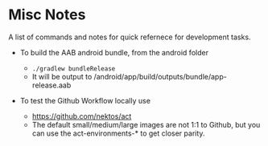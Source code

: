 # Misc Notes
A list of commands and notes for quick refernece for development tasks.


- To build the AAB android bundle, from the android folder
	- `./gradlew bundleRelease`
	- It will be output to /android/app/build/outputs/bundle/app-release.aab

- To test the Github Workflow locally use
	- https://github.com/nektos/act
	- The default small/medium/large images are not 1:1 to Github, but you can use the act-environments-* to get closer parity.